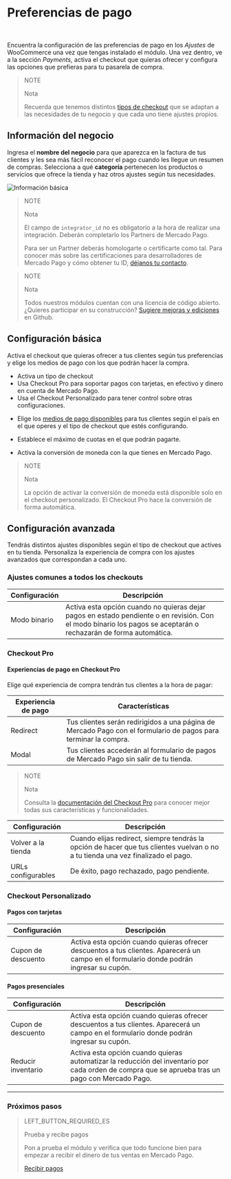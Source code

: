 # Preferencias de pago
<br/>

Encuentra la configuración de las preferencias de pago en los *Ajustes* de WooCommerce una vez que tengas instalado el módulo. Una vez dentro, ve a la sección *Payments*, activa el checkout que quieras ofrecer y configura las opciones que prefieras para tu pasarela de compra.

> NOTE
>
> Nota
>
> Recuerda que tenemos distintos [tipos de checkout]() que se adaptan a las necesidades de tu negocio y que cada uno tiene ajustes propios.

## Información del negocio

Ingresa el **nombre del negocio** para que aparezca en la factura de tus clientes y les sea más fácil reconocer el pago cuando les llegue un resumen de compras. Selecciona a qué **categoría** pertenecen los productos o servicios que ofrece la tienda y haz otros ajustes según tus necesidades.

![Información básica](/images/woocomerce/es_info_basica.png)

> NOTE
>
> Nota
>
> El campo de `integrator_id` no es obligatorio a la hora de realizar una integración. Deberán completarlo los Partners de Mercado Pago.
>
> Para ser un Partner deberás homologarte o certificarte como tal. Para conocer más sobre las certificaciones para desarrolladores de Mercado Pago y cómo obtener tu ID, [déjanos tu contacto](https://docs.google.com/forms/d/e/1FAIpQLSdbA1Y8_9RD2xTCRDHLxeVYrrSIy5s2ME8Ku6_gEcSu60KUHQ/viewform). 

<span></span>

> NOTE
>
> Nota
>
> Todos nuestros módulos cuentan con una licencia de código abierto. ¿Quieres participar en su construcción? [Sugiere mejoras y ediciones](https://github.com/mercadopago/cart-woocommerce) en Github.

## Configuración básica

Activa el checkout que quieras ofrecer a tus clientes según tus preferencias y elige los medios de pago con los que podrán hacer la compra.

* Activa un tipo de checkout
 * Usa Checkout Pro para soportar pagos con tarjetas, en efectivo y dinero en cuenta de Mercado Pago.
 * Usa el Checkout Personalizado para tener control sobre otras configuraciones.

<!-- > WARNING
>
> Importante
>
> Ten en cuenta que el [Checkout Pro](https://www.mercadopago.com.ar/developers/es/guides/payments/web-payment-checkout/introduction) es excluyente del Checkout Personalizado y viceversa. Puedes usar los dos checkout personalizados a la vez para ofrecer todos los medios de pago. -->

* Elige los [medios de pago disponibles](https://www.mercadopago.com.ar/developers/es/guides/localization/payment-methods/) para tus clientes según el país en el que operes y el tipo de checkout que estés configurando. 

* Establece el máximo de cuotas en el que podrán pagarte.

* Activa la conversión de moneda con la que tienes en Mercado Pago.

> NOTE
>
> Nota
>
> La opción de activar la conversión de moneda está disponible solo en el checkout personalizado. El Checkout Pro hace la conversión de forma automática.

## Configuración avanzada

Tendrás distintos ajustes disponibles según el tipo de checkout que actives en tu tienda. Personaliza la experiencia de compra con los ajustes avanzados que correspondan a cada uno. 

### Ajustes comunes a todos los checkouts

| Configuración                 | Descripción                                                               	                |
|-------------------------------|-----------------------------------------------------------------------------------------------|
| Modo binario     	            | Activa esta opción cuando no quieras dejar pagos en estado pendiente o en revisión. Con el modo binario los pagos se aceptarán o rechazarán de forma automática.|

### Checkout Pro

#### Experiencias de pago en Checkout Pro

Elige qué experiencia de compra tendrán tus clientes a la hora de pagar: 

| Experiencia de pago           | Características                                                              	                                 |
|-------------------------------|----------------------------------------------------------------------------------------------------------------|
| Redirect     	                | Tus clientes serán redirigidos a una página de Mercado Pago con el formulario de pagos para terminar la compra.|
| Modal                       	| Tus clientes accederán al formulario de pagos de Mercado Pago sin salir de tu tienda.                          |

> NOTE
>
> Nota
>
> Consulta la [documentación del Checkout Pro](https://www.mercadopago.com.ar/developers/es/guides/payments/web-payment-checkout/introduction/) para conocer mejor todas sus características y funcionalidades.

| Configuración                 | Descripción                                                               	                  |
|-------------------------------|-----------------------------------------------------------------------------------------------|
| Volver a la tienda     	      | Cuando elijas redirect, siempre tendrás la opción de hacer que tus clientes vuelvan o no a tu tienda una vez finalizado el pago.|
| URLs configurables          	| De éxito, pago rechazado, pago pendiente.|

### Checkout Personalizado

#### Pagos con tarjetas

| Configuración                 | Descripción                                                                 	                |
|-------------------------------|-----------------------------------------------------------------------------------------------|
| Cupon de descuento     	      | Activa esta opción cuando quieras ofrecer descuentos a tus clientes. Aparecerá un campo en el formulario donde podrán ingresar su cupón.|

#### Pagos presenciales

| Configuración                 | Descripción                                                                 	                |
|-------------------------------|-----------------------------------------------------------------------------------------------|
| Cupon de descuento     	      | Activa esta opción cuando quieras ofrecer descuentos a tus clientes. Aparecerá un campo en el formulario donde podrán ingresar su cupón.|
| Reducir inventario     	      | Activa esta opción cuando quieras automatizar la reducción del inventario por cada orden de compra que se aprueba tras un pago con Mercado Pago.|

---

### Próximos pasos

> LEFT_BUTTON_REQUIRED_ES
>
> Prueba y recibe pagos
>
> Pon a prueba el módulo y verifica que todo funcione bien para empezar a recibir el dinero de tus ventas en Mercado Pago.
>
>
> [Recibir pagos](https://www.mercadopago.com.ar/developers/es/guides/plugins/woocommerce/receive-payments/)
